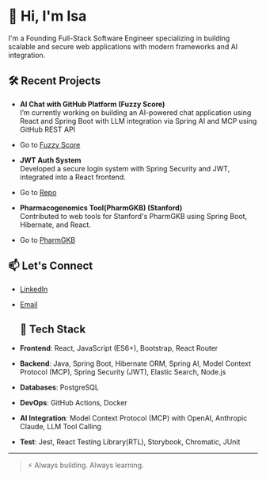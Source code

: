 <!--
**reinertisa/reinertisa** is a ✨ _special_ ✨ repository because its `README.md` (this file) appears on your GitHub profile.

Here are some ideas to get you started:

- 🔭 I’m currently working on ...
- 🌱 I’m currently learning ...
- 👯 I’m looking to collaborate on ...
- 🤔 I’m looking for help with ...
- 💬 Ask me about ...
- 📫 How to reach me: ...
- 😄 Pronouns: ...
- ⚡ Fun fact: ...
-->

# 👋 Hi, I'm Isa

I'm a Founding Full-Stack Software Engineer specializing in building scalable and secure web applications with modern frameworks and AI integration.

## 🛠 Recent Projects

- **AI Chat with GitHub Platform (Fuzzy Score)**  
  I’m currently working on building an AI-powered chat application using React and Spring Boot with LLM integration via Spring AI and MCP using GitHub REST API
- Go to [Fuzzy Score](https://www.fuzzyscore.com)

- **JWT Auth System**  
  Developed a secure login system with Spring Security and JWT, integrated into a React frontend.
- Go to [Repo](https://github.com/reinertisa/spring-token-authentication)

- **Pharmacogenomics Tool(PharmGKB) (Stanford)**  
  Contributed to web tools for Stanford's PharmGKB using Spring Boot, Hibernate, and React.
- Go to [PharmGKB](https://www.pharmgkb.org)

## 📫 Let's Connect

- [LinkedIn](https://www.linkedin.com/in/isa-reinert-6b960826/)
- [Email](mailto:reinert.isa@gmail.com)


  ## 🚀 Tech Stack

- **Frontend**: React, JavaScript (ES6+), Bootstrap, React Router
- **Backend**: Java, Spring Boot, Hibernate ORM, Spring AI, Model Context Protocol (MCP), Spring Security (JWT), Elastic Search, Node.js
- **Databases**: PostgreSQL
- **DevOps**: GitHub Actions, Docker
- **AI Integration**: Model Context Protocol (MCP) with OpenAI, Anthropic Claude, LLM Tool Calling
- **Test**: Jest, React Testing Library(RTL), Storybook, Chromatic, JUnit

---

> ⚡ Always building. Always learning.
